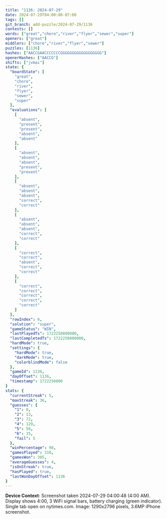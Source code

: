 ```yaml
---
title: "1136: 2024-07-29"
date: 2024-07-29T04:00:00-07:00
tags: []
git_branch: add-puzzle/2024-07-29/1136
contests: []
words: ["great","chore","river","flyer","sewer","super"]
openers: ["great"]
middlers: ["chore","river","flyer","sewer"]
puzzles: [1136]
hashes: ["AACCGAACCCCCCCGGGGGGGGGGGGGGGGGG"]
openerHashes: ["AACCG"]
shifts: ["jvmai"]
state: {
  "boardState": [
    "great",
    "chore",
    "river",
    "flyer",
    "sewer",
    "super"
  ],
  "evaluations": [
    [
      "absent",
      "present",
      "present",
      "absent",
      "absent"
    ],
    [
      "absent",
      "absent",
      "absent",
      "present",
      "present"
    ],
    [
      "absent",
      "absent",
      "absent",
      "correct",
      "correct"
    ],
    [
      "absent",
      "absent",
      "absent",
      "correct",
      "correct"
    ],
    [
      "correct",
      "correct",
      "absent",
      "correct",
      "correct"
    ],
    [
      "correct",
      "correct",
      "correct",
      "correct",
      "correct"
    ]
  ],
  "rowIndex": 6,
  "solution": "super",
  "gameStatus": "WIN",
  "lastPlayedTs": 1722250800000,
  "lastCompletedTs": 1722250800000,
  "hardMode": true,
  "settings": {
    "hardMode": true,
    "darkMode": true,
    "colorblindMode": false
  },
  "gameId": 1136,
  "dayOffset": 1136,
  "timestamp": 1722250800
}
stats: {
  "currentStreak": 5,
  "maxStreak": 36,
  "guesses": {
    "1": 0,
    "2": 13,
    "3": 72,
    "4": 129,
    "5": 56,
    "6": 35,
    "fail": 5
  },
  "winPercentage": 98,
  "gamesPlayed": 310,
  "gamesWon": 305,
  "averageGuesses": 4,
  "isOnStreak": true,
  "hasPlayed": true,
  "lastWonDayOffset": 1136
}
---
```

<!-- more -->

**Device Context**: Screenshot taken 2024-07-29 04:00:48 (4:00 AM). Display shows 4:00, 3 WiFi signal bars, battery charging (green indicator). Single tab open on nytimes.com. Image: 1290x2796 pixels, 3.6MP iPhone screenshot.